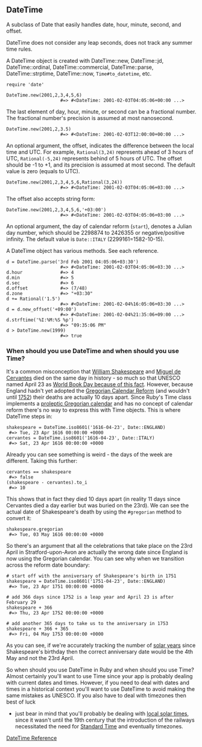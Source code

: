 
## DateTime

A subclass of Date that easily handles date, hour, minute, second, and offset.

DateTime does not consider any leap seconds, does not track any summer time
rules.

A DateTime object is created with DateTime::new, DateTime::jd,
DateTime::ordinal, DateTime::commercial, DateTime::parse, DateTime::strptime,
DateTime::now, `Time#to_datetime`, etc.

    require 'date'

    DateTime.new(2001,2,3,4,5,6)
                        #=> #<DateTime: 2001-02-03T04:05:06+00:00 ...>

The last element of day, hour, minute, or second can be a fractional number.
The fractional number's precision is assumed at most nanosecond.

    DateTime.new(2001,2,3.5)
                        #=> #<DateTime: 2001-02-03T12:00:00+00:00 ...>

An optional argument, the offset, indicates the difference between the local
time and UTC. For example, `Rational(3,24)` represents ahead of 3 hours of
UTC, `Rational(-5,24)` represents behind of 5 hours of UTC. The offset should
be -1 to +1, and its precision is assumed at most second. The default value is
zero (equals to UTC).

    DateTime.new(2001,2,3,4,5,6,Rational(3,24))
                        #=> #<DateTime: 2001-02-03T04:05:06+03:00 ...>

The offset also accepts string form:

    DateTime.new(2001,2,3,4,5,6,'+03:00')
                        #=> #<DateTime: 2001-02-03T04:05:06+03:00 ...>

An optional argument, the day of calendar reform (`start`), denotes a Julian
day number, which should be 2298874 to 2426355 or negative/positive infinity.
The default value is `Date::ITALY` (2299161=1582-10-15).

A DateTime object has various methods. See each reference.

    d = DateTime.parse('3rd Feb 2001 04:05:06+03:30')
                        #=> #<DateTime: 2001-02-03T04:05:06+03:30 ...>
    d.hour              #=> 4
    d.min               #=> 5
    d.sec               #=> 6
    d.offset            #=> (7/48)
    d.zone              #=> "+03:30"
    d += Rational('1.5')
                        #=> #<DateTime: 2001-02-04%16:05:06+03:30 ...>
    d = d.new_offset('+09:00')
                        #=> #<DateTime: 2001-02-04%21:35:06+09:00 ...>
    d.strftime('%I:%M:%S %p')
                        #=> "09:35:06 PM"
    d > DateTime.new(1999)
                        #=> true

### When should you use DateTime and when should you use Time?

It's a common misconception that [William
Shakespeare](http://en.wikipedia.org/wiki/William_Shakespeare) and [Miguel de
Cervantes](http://en.wikipedia.org/wiki/Miguel_de_Cervantes) died on the same
day in history - so much so that UNESCO named April 23 as [World Book Day
because of this fact](http://en.wikipedia.org/wiki/World_Book_Day). However,
because England hadn't yet adopted the [Gregorian Calendar
Reform](http://en.wikipedia.org/wiki/Gregorian_calendar#Gregorian_reform) (and
wouldn't until
[1752](http://en.wikipedia.org/wiki/Calendar_(New_Style)_Act_1750)) their
deaths are actually 10 days apart. Since Ruby's Time class implements a
[proleptic Gregorian
calendar](http://en.wikipedia.org/wiki/Proleptic_Gregorian_calendar) and has
no concept of calendar reform there's no way to express this with Time
objects. This is where DateTime steps in:

    shakespeare = DateTime.iso8601('1616-04-23', Date::ENGLAND)
     #=> Tue, 23 Apr 1616 00:00:00 +0000
    cervantes = DateTime.iso8601('1616-04-23', Date::ITALY)
     #=> Sat, 23 Apr 1616 00:00:00 +0000

Already you can see something is weird - the days of the week are different.
Taking this further:

    cervantes == shakespeare
     #=> false
    (shakespeare - cervantes).to_i
     #=> 10

This shows that in fact they died 10 days apart (in reality 11 days since
Cervantes died a day earlier but was buried on the 23rd). We can see the
actual date of Shakespeare's death by using the `#gregorian` method to convert
it:

    shakespeare.gregorian
     #=> Tue, 03 May 1616 00:00:00 +0000

So there's an argument that all the celebrations that take place on the 23rd
April in Stratford-upon-Avon are actually the wrong date since England is now
using the Gregorian calendar. You can see why when we transition across the
reform date boundary:

    # start off with the anniversary of Shakespeare's birth in 1751
    shakespeare = DateTime.iso8601('1751-04-23', Date::ENGLAND)
     #=> Tue, 23 Apr 1751 00:00:00 +0000

    # add 366 days since 1752 is a leap year and April 23 is after February 29
    shakespeare + 366
     #=> Thu, 23 Apr 1752 00:00:00 +0000

    # add another 365 days to take us to the anniversary in 1753
    shakespeare + 366 + 365
     #=> Fri, 04 May 1753 00:00:00 +0000

As you can see, if we're accurately tracking the number of [solar
years](http://en.wikipedia.org/wiki/Tropical_year) since Shakespeare's
birthday then the correct anniversary date would be the 4th May and not the
23rd April.

So when should you use DateTime in Ruby and when should you use Time? Almost
certainly you'll want to use Time since your app is probably dealing with
current dates and times. However, if you need to deal with dates and times in
a historical context you'll want to use DateTime to avoid making the same
mistakes as UNESCO. If you also have to deal with timezones then best of luck
- just bear in mind that you'll probably be dealing with [local solar
times](http://en.wikipedia.org/wiki/Solar_time), since it wasn't until the
19th century that the introduction of the railways necessitated the need for
[Standard Time](http://en.wikipedia.org/wiki/Standard_time#Great_Britain) and
eventually timezones.

[DateTime Reference](https://ruby-doc.org/stdlib-2.7.0/libdoc/date/rdoc/DateTime.html)
